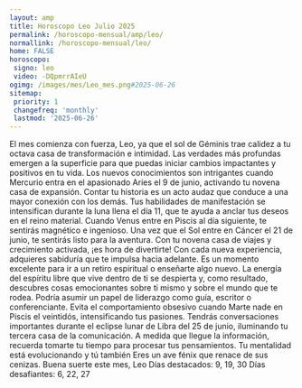 ```yaml
---
layout: amp
title: Horoscopo Leo Julio 2025 
permalink: /horoscopo-mensual/amp/leo/
normallink: /horoscopo-mensual/leo/
home: FALSE
horoscopo:
 signo: leo
 video: -DQpmrrAIeU
ogimg: /images/mes/Leo_mes.png#2025-06-26
sitemap:
 priority: 1
 changefreq: 'monthly'
 lastmod: '2025-06-26'
---
```



El mes comienza con fuerza, Leo, ya que el sol de Géminis trae calidez a tu octava casa de transformación e intimidad. Las verdades más profundas emergen a la superficie para que puedas iniciar cambios impactantes y positivos en tu vida. Los nuevos conocimientos son intrigantes cuando Mercurio entra en el apasionado Aries el 9 de junio, activando tu novena casa de expansión. Contar tu historia es un acto audaz que conduce a una mayor conexión con los demás.
Tus habilidades de manifestación se intensifican durante la luna llena el día 11, que te ayuda a anclar tus deseos en el reino material. Cuando Venus entre en Piscis al día siguiente, te sentirás magnético e ingenioso.
Una vez que el Sol entre en Cáncer el 21 de junio, te sentirás listo para la aventura. Con tu novena casa de viajes y crecimiento activada, ¡es hora de divertirte! Con cada nueva experiencia, adquieres sabiduría que te impulsa hacia adelante. Es un momento excelente para ir a un retiro espiritual o enseñarte algo nuevo. La energía del espíritu libre que vive dentro de ti se despierta y, como resultado, descubres cosas emocionantes sobre ti mismo y sobre el mundo que te rodea. Podría asumir un papel de liderazgo como guía, escritor o conferenciante. Evita el comportamiento obsesivo cuando Marte nade en Piscis el veintidós, intensificando tus pasiones.
Tendrás conversaciones importantes durante el eclipse lunar de Libra del 25 de junio, iluminando tu tercera casa de la comunicación. A medida que llegue la información, recuerda tomarte tu tiempo para procesar tus pensamientos. Tu mentalidad está evolucionando y tú también
Eres un ave fénix que renace de sus cenizas. Buena suerte este mes, Leo
Días destacados: 9, 19, 30
Días desafiantes: 6, 22, 27